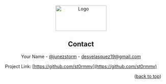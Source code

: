 <!-- Improved compatibility of back to top link: See: https://github.com/othneildrew/Best-README-Template/pull/73 -->
<a name="readme-top"></a>
<!--
*** Thanks for checking out the Best-README-Template. If you have a suggestion
*** that would make this better, please fork the repo and create a pull request
*** or simply open an issue with the tag "enhancement".
*** Don't forget to give the project a star!
*** Thanks again! Now go create something AMAZING! :D
-->


<!-- PROJECT SHIELDS -->
<!--
*** I'm using markdown "reference style" links for readability.
*** Reference links are enclosed in brackets [ ] instead of parentheses ( ).
*** See the bottom of this document for the declaration of the reference variables
*** for contributors-url, forks-url, etc. This is an optional, concise syntax you may use.
*** https://www.markdownguide.org/basic-syntax/#reference-style-links
-->

<!-- PROJECT LOGO -->
<br />
<div align="center">
  <a href="https://github.com/st0rmmv">
    <img src="https://stormm.neocities.org/stormh.png" alt="Logo" width="160" height="80">
  </a>

<!-- CONTACT -->
## Contact

Your Name - [@junezstorm](https://twitter.com/junezstorm) - desvelasquez19@gmail.com

Project Link: [https://github.com/st0rmmv](https://github.com/st0rmmv)

<p align="right">(<a href="#readme-top">back to top</a>)</p>
